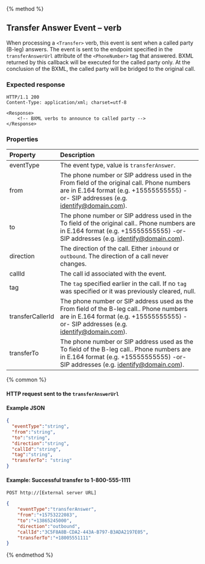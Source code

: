 {% method %}
##  Transfer Answer Event – <Transfer> verb
When processing a `<Transfer>` verb, this event is sent when a called party (B-leg) answers.  The event is sent to
  the endpoint specified in the `transferAnswerUrl` attribute of the `<PhoneNumber>` tag that answered.  BXML returned by this callback will be
  executed for the called party only.  At the conclusion of the BXML, the called party will be bridged to the original
  call.

### Expected response
```http
HTTP/1.1 200
Content-Type: application/xml; charset=utf-8

<Response>
    <!-- BXML verbs to announce to called party -->
</Response>
```

### Properties
| Property   | Description                                                                                                                                                                    |
|:-----------|:-------------------------------------------------------------------------------------------------------------------------------------------------------------------------------|
| eventType  | The event type, value is `transferAnswer`.                                                                                                                                   |
| from       | The phone number or SIP address used in the From field of the original call. Phone numbers are in E.164 format (e.g. +15555555555) -or- SIP addresses (e.g. identify@domain.com). |
| to         | The phone number or SIP address used in the To field of the original call.. Phone numbers are in E.164 format (e.g. +15555555555) -or- SIP addresses (e.g. identify@domain.com).  |
| direction  | The direction of the call. Either `inbound` or `outbound`. The direction of a call never changes.                                                                                 |
| callId     | The call id associated with the event.                                                                                                                                         |
| tag        | The `tag` specified earlier in the call. If no `tag` was specified or it was previously cleared, null.                                                                                                                        |
| transferCallerId | The phone number or SIP address used as the From field of the B-leg call.. Phone numbers are in E.164 format (e.g. +15555555555) -or- SIP addresses (e.g. identify@domain.com).  |
| transferTo | The phone number or SIP address used as the To field of the B-leg call.. Phone numbers are in E.164 format (e.g. +15555555555) -or- SIP addresses (e.g. identify@domain.com).  |

{% common %}

#### HTTP request sent to the `transferAnswerUrl`

#### Example JSON

```json
{
  "eventType":"string",
  "from":"string",
  "to":"string",
  "direction":"string",
  "callId":"string",
  "tag":"string",
  "transferTo": "string"
}
```

#### Example: Successful transfer to 1-800-555-1111

```
POST http://[External server URL]
```

```json
{
	"eventType":"transferAnswer",
	"from":"+15753222083",
	"to":"+13865245000",
	"direction":"outbound",
	"callId":"3C5F8A8B-CDA2-443A-B797-B3ADA2197E05",
	"transferTo":"+18005551111"
}
```

{% endmethod %}
